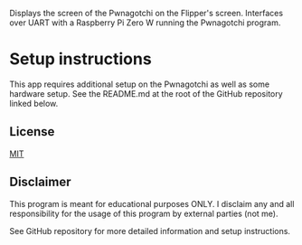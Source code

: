 Displays the screen of the Pwnagotchi on the Flipper's screen. Interfaces over UART with a Raspberry Pi Zero W running the Pwnagotchi program.

# Setup instructions
This app requires additional setup on the Pwnagotchi as well as some hardware setup. See the README.md at the root of the GitHub repository linked below.

## License
[MIT](https://choosealicense.com/licenses/mit/)

## Disclaimer
This program is meant for educational purposes ONLY. I disclaim any and all responsibility for the usage of this program by external parties (not me).

See GitHub repository for more detailed information and setup instructions.